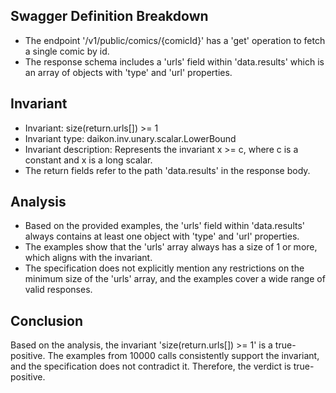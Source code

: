## Swagger Definition Breakdown
- The endpoint '/v1/public/comics/{comicId}' has a 'get' operation to fetch a single comic by id.
- The response schema includes a 'urls' field within 'data.results' which is an array of objects with 'type' and 'url' properties.

## Invariant
- Invariant: size(return.urls[]) >= 1
- Invariant type: daikon.inv.unary.scalar.LowerBound
- Invariant description: Represents the invariant x >= c, where c is a constant and x is a long scalar.
- The return fields refer to the path 'data.results' in the response body.

## Analysis
- Based on the provided examples, the 'urls' field within 'data.results' always contains at least one object with 'type' and 'url' properties.
- The examples show that the 'urls' array always has a size of 1 or more, which aligns with the invariant.
- The specification does not explicitly mention any restrictions on the minimum size of the 'urls' array, and the examples cover a wide range of valid responses.

## Conclusion
Based on the analysis, the invariant 'size(return.urls[]) >= 1' is a true-positive. The examples from 10000 calls consistently support the invariant, and the specification does not contradict it. Therefore, the verdict is true-positive.

